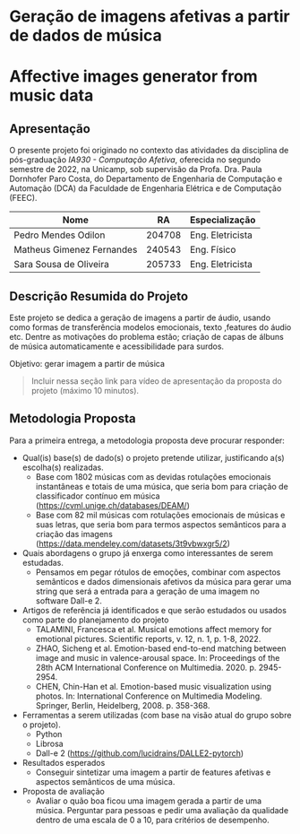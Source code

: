 # Geração de imagens afetivas a partir de dados de música
# Affective images generator from music data

## Apresentação

O presente projeto foi originado no contexto das atividades da disciplina de pós-graduação *IA930 - Computação Afetiva*, 
oferecida no segundo semestre de 2022, na Unicamp, sob supervisão da Profa. Dra. Paula Dornhofer Paro Costa, do Departamento de Engenharia de Computação e Automação (DCA) da Faculdade de Engenharia Elétrica e de Computação (FEEC).

 |Nome  | RA | Especialização|
 |--|--|--|
 | Pedro Mendes Odilon  | 204708  | Eng. Eletricista|
 | Matheus Gimenez Fernandes  | 240543  | Eng. Físico|
 | Sara Sousa de Oliveira  | 205733  | Eng. Eletricista|

## Descrição Resumida do Projeto

Este projeto se dedica a geração de imagens a partir de áudio, usando como formas de transferência modelos emocionais, texto ,features do áudio etc. Dentre as motivações do problema estão; criação de capas de álbuns de música automaticamente e acessibilidade para surdos.

Objetivo: gerar imagem a partir de música

> Incluir nessa seção link para vídeo de apresentação da proposta do projeto (máximo 10 minutos).

## Metodologia Proposta
 Para a primeira entrega, a metodologia proposta deve procurar responder:
 * Qual(is) base(s) de dado(s) o projeto pretende utilizar, justificando a(s) escolha(s) realizadas.
    * Base com 1802 músicas com as devidas rotulações emocionais instantâneas e totais de uma música, que seria bom para criação de classificador contínuo em música (https://cvml.unige.ch/databases/DEAM/)
    * Base com 82 mil músicas com rotulações emocionais de músicas e suas letras, que seria bom para termos aspectos semânticos para a criação das imagens  (https://data.mendeley.com/datasets/3t9vbwxgr5/2)
 * Quais abordagens o grupo já enxerga como interessantes de serem estudadas.
    * Pensamos em pegar rótulos de emoções, combinar com aspectos semânticos e dados dimensionais afetivos da música para gerar uma string que será a entrada para a geração de uma imagem no software Dall-e 2. 
 * Artigos de referência já identificados e que serão estudados ou usados como parte do planejamento do projeto
   * TALAMINI, Francesca et al. Musical emotions affect memory for emotional pictures. Scientific reports, v. 12, n. 1, p. 1-8, 2022.
   * ZHAO, Sicheng et al. Emotion-based end-to-end matching between image and music in valence-arousal space. In: Proceedings of the 28th ACM International Conference on Multimedia. 2020. p. 2945-2954.
   * CHEN, Chin-Han et al. Emotion-based music visualization using photos. In: International Conference on Multimedia Modeling. Springer, Berlin, Heidelberg, 2008. p. 358-368.
 * Ferramentas a serem utilizadas (com base na visão atual do grupo sobre o projeto).
   * Python 
   * Librosa
   * Dall-e 2 (https://github.com/lucidrains/DALLE2-pytorch)
 * Resultados esperados
   * Conseguir sintetizar uma imagem a partir de features afetivas e aspectos semânticos de uma música.
 * Proposta de avaliação
   * Avaliar o quão boa ficou uma imagem gerada a partir de uma música. Perguntar para pessoas e pedir uma avaliação da qualidade dentro de uma escala de 0 a 10, para critérios de desempenho.
